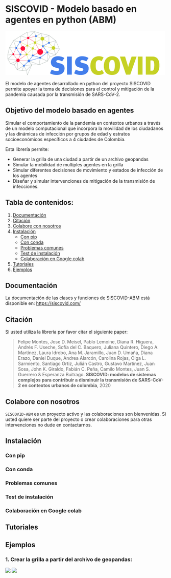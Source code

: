 # SISCOVID - Modelo basado en agentes en python (ABM)
![](logo-main.png)

El modelo de agentes desarrollado en python del proyecto SISCOVID permite apoyar la toma de decisiones para el control y mitigación de la pandemia causada por la transmisión de SARS-CoV-2.

## Objetivo del modelo basado en agentes
Simular el comportamiento de la pandemia en contextos urbanos a través de un modelo computacional que incorpora la movilidad de los ciudadanos y las dinámicas de infección por grupos de edad y estratos socioeconómicos específicos a 4 ciudades de Colombia.

Esta librería permite:
- Generar la grilla de una ciudad a partir de un archivo geopandas
- Simular la mobilidad de multiples agentes en la grilla
- Simular diferentes decisiones de movimiento y estados de infección de los agentes
- Diseñar y simular intervenciones de mitigación de la transmisión de infecciones.

## Tabla de contenidos:

1. [Documentación](#documentacion)  
2. [Citación](#citacion) 
3. [Colabore con nosotros](#colaboracion)
4. [Instalación](#instalacion)
    - [Con pip](#pip)
    - [Con conda](#conda)
    - [Problemas comunes](#problemas)
    - [Test de instalación](#tests)
    - [Colaboración en Google colab](#colab)
5. [Tutoriales](#tutoriales)
5. [Ejemplos](#ejemplos)


<a name="documentacion"/>

## Documentación
La documentación de las clases y funciones de SISCOVID-ABM está disponible en: https://siscovid.com/


<a name="citacion"/>

## Citación
Si usted utiliza la librería por favor citar el siguiente paper:

> Felipe Montes, Jose D. Meisel, Pablo Lemoine, Diana R. Higuera, Andrés F. Useche, Sofía del C. Baquero, Juliana Quintero, Diego A. Martínez, Laura Idrobo, Ana M. Jaramillo, Juan D. Umaña, Diana Erazo, Daniel Duque, Andrea Alarcón, Carolina Rojas, Olga L. Sarmiento, Santiago Ortiz, Julián Castro, Gustavo Martínez, Juan Sosa, John K. Giraldo, Fabián C. Peña, Camilo Montes, Juan S. Guerrero & Esperanza Buitrago. **SISCOVID: modelos de sistemas complejos para contribuir a disminuir la transmisión de SARS-CoV-2 en contextos urbanos de colombia**, 2020

<a name="colaboracion"/>

## Colabore con nosotros
`SISCOVID-ABM` es un proyecto activo y las colaboraciones son bienvenidas. 
Si usted quiere ser parte del proyecto o crear colaboraciones para otras intervenciones no dude en contactarnos.

<a name="instalacion"/>

## Instalación

<a name="pip"/>

### Con pip

<a name="conda"/>

### Con conda

<a name="problemas"/>

### Problemas comunes

<a name="tests"/>

### Test de instalación

<a name="colab"/>

### Colaboración en Google colab

<a name="tutoriales"/>

## Tutoriales

<a name="ejemplos"/>

## Ejemplos

### 1. Crear la grilla a partir del archivo de geopandas:
<img src="https://github.com/SISCOVID/Modelo-basado-en-agentes/master/Mapa_ciudad.png" width="48">
<img src="https://github.com/SISCOVID/Modelo-basado-en-agentes/master/Mapa_grilla.png" width="48">
